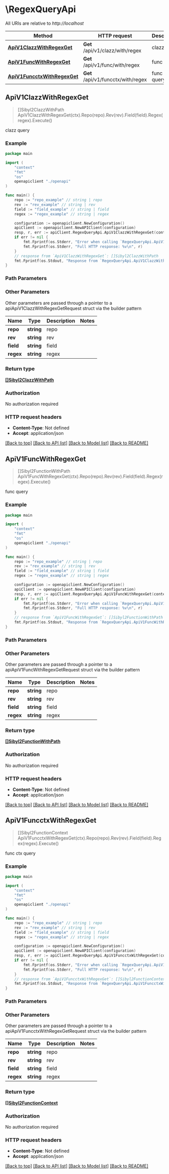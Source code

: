 # \RegexQueryApi

All URIs are relative to *http://localhost*

Method | HTTP request | Description
------------- | ------------- | -------------
[**ApiV1ClazzWithRegexGet**](RegexQueryApi.md#ApiV1ClazzWithRegexGet) | **Get** /api/v1/clazz/with/regex | clazz query
[**ApiV1FuncWithRegexGet**](RegexQueryApi.md#ApiV1FuncWithRegexGet) | **Get** /api/v1/func/with/regex | func query
[**ApiV1FuncctxWithRegexGet**](RegexQueryApi.md#ApiV1FuncctxWithRegexGet) | **Get** /api/v1/funcctx/with/regex | func ctx query



## ApiV1ClazzWithRegexGet

> []Sibyl2ClazzWithPath ApiV1ClazzWithRegexGet(ctx).Repo(repo).Rev(rev).Field(field).Regex(regex).Execute()

clazz query

### Example

```go
package main

import (
    "context"
    "fmt"
    "os"
    openapiclient "./openapi"
)

func main() {
    repo := "repo_example" // string | repo
    rev := "rev_example" // string | rev
    field := "field_example" // string | field
    regex := "regex_example" // string | regex

    configuration := openapiclient.NewConfiguration()
    apiClient := openapiclient.NewAPIClient(configuration)
    resp, r, err := apiClient.RegexQueryApi.ApiV1ClazzWithRegexGet(context.Background()).Repo(repo).Rev(rev).Field(field).Regex(regex).Execute()
    if err != nil {
        fmt.Fprintf(os.Stderr, "Error when calling `RegexQueryApi.ApiV1ClazzWithRegexGet``: %v\n", err)
        fmt.Fprintf(os.Stderr, "Full HTTP response: %v\n", r)
    }
    // response from `ApiV1ClazzWithRegexGet`: []Sibyl2ClazzWithPath
    fmt.Fprintf(os.Stdout, "Response from `RegexQueryApi.ApiV1ClazzWithRegexGet`: %v\n", resp)
}
```

### Path Parameters



### Other Parameters

Other parameters are passed through a pointer to a apiApiV1ClazzWithRegexGetRequest struct via the builder pattern


Name | Type | Description  | Notes
------------- | ------------- | ------------- | -------------
 **repo** | **string** | repo | 
 **rev** | **string** | rev | 
 **field** | **string** | field | 
 **regex** | **string** | regex | 

### Return type

[**[]Sibyl2ClazzWithPath**](Sibyl2ClazzWithPath.md)

### Authorization

No authorization required

### HTTP request headers

- **Content-Type**: Not defined
- **Accept**: application/json

[[Back to top]](#) [[Back to API list]](../README.md#documentation-for-api-endpoints)
[[Back to Model list]](../README.md#documentation-for-models)
[[Back to README]](../README.md)


## ApiV1FuncWithRegexGet

> []Sibyl2FunctionWithPath ApiV1FuncWithRegexGet(ctx).Repo(repo).Rev(rev).Field(field).Regex(regex).Execute()

func query

### Example

```go
package main

import (
    "context"
    "fmt"
    "os"
    openapiclient "./openapi"
)

func main() {
    repo := "repo_example" // string | repo
    rev := "rev_example" // string | rev
    field := "field_example" // string | field
    regex := "regex_example" // string | regex

    configuration := openapiclient.NewConfiguration()
    apiClient := openapiclient.NewAPIClient(configuration)
    resp, r, err := apiClient.RegexQueryApi.ApiV1FuncWithRegexGet(context.Background()).Repo(repo).Rev(rev).Field(field).Regex(regex).Execute()
    if err != nil {
        fmt.Fprintf(os.Stderr, "Error when calling `RegexQueryApi.ApiV1FuncWithRegexGet``: %v\n", err)
        fmt.Fprintf(os.Stderr, "Full HTTP response: %v\n", r)
    }
    // response from `ApiV1FuncWithRegexGet`: []Sibyl2FunctionWithPath
    fmt.Fprintf(os.Stdout, "Response from `RegexQueryApi.ApiV1FuncWithRegexGet`: %v\n", resp)
}
```

### Path Parameters



### Other Parameters

Other parameters are passed through a pointer to a apiApiV1FuncWithRegexGetRequest struct via the builder pattern


Name | Type | Description  | Notes
------------- | ------------- | ------------- | -------------
 **repo** | **string** | repo | 
 **rev** | **string** | rev | 
 **field** | **string** | field | 
 **regex** | **string** | regex | 

### Return type

[**[]Sibyl2FunctionWithPath**](Sibyl2FunctionWithPath.md)

### Authorization

No authorization required

### HTTP request headers

- **Content-Type**: Not defined
- **Accept**: application/json

[[Back to top]](#) [[Back to API list]](../README.md#documentation-for-api-endpoints)
[[Back to Model list]](../README.md#documentation-for-models)
[[Back to README]](../README.md)


## ApiV1FuncctxWithRegexGet

> []Sibyl2FunctionContext ApiV1FuncctxWithRegexGet(ctx).Repo(repo).Rev(rev).Field(field).Regex(regex).Execute()

func ctx query

### Example

```go
package main

import (
    "context"
    "fmt"
    "os"
    openapiclient "./openapi"
)

func main() {
    repo := "repo_example" // string | repo
    rev := "rev_example" // string | rev
    field := "field_example" // string | field
    regex := "regex_example" // string | regex

    configuration := openapiclient.NewConfiguration()
    apiClient := openapiclient.NewAPIClient(configuration)
    resp, r, err := apiClient.RegexQueryApi.ApiV1FuncctxWithRegexGet(context.Background()).Repo(repo).Rev(rev).Field(field).Regex(regex).Execute()
    if err != nil {
        fmt.Fprintf(os.Stderr, "Error when calling `RegexQueryApi.ApiV1FuncctxWithRegexGet``: %v\n", err)
        fmt.Fprintf(os.Stderr, "Full HTTP response: %v\n", r)
    }
    // response from `ApiV1FuncctxWithRegexGet`: []Sibyl2FunctionContext
    fmt.Fprintf(os.Stdout, "Response from `RegexQueryApi.ApiV1FuncctxWithRegexGet`: %v\n", resp)
}
```

### Path Parameters



### Other Parameters

Other parameters are passed through a pointer to a apiApiV1FuncctxWithRegexGetRequest struct via the builder pattern


Name | Type | Description  | Notes
------------- | ------------- | ------------- | -------------
 **repo** | **string** | repo | 
 **rev** | **string** | rev | 
 **field** | **string** | field | 
 **regex** | **string** | regex | 

### Return type

[**[]Sibyl2FunctionContext**](Sibyl2FunctionContext.md)

### Authorization

No authorization required

### HTTP request headers

- **Content-Type**: Not defined
- **Accept**: application/json

[[Back to top]](#) [[Back to API list]](../README.md#documentation-for-api-endpoints)
[[Back to Model list]](../README.md#documentation-for-models)
[[Back to README]](../README.md)

